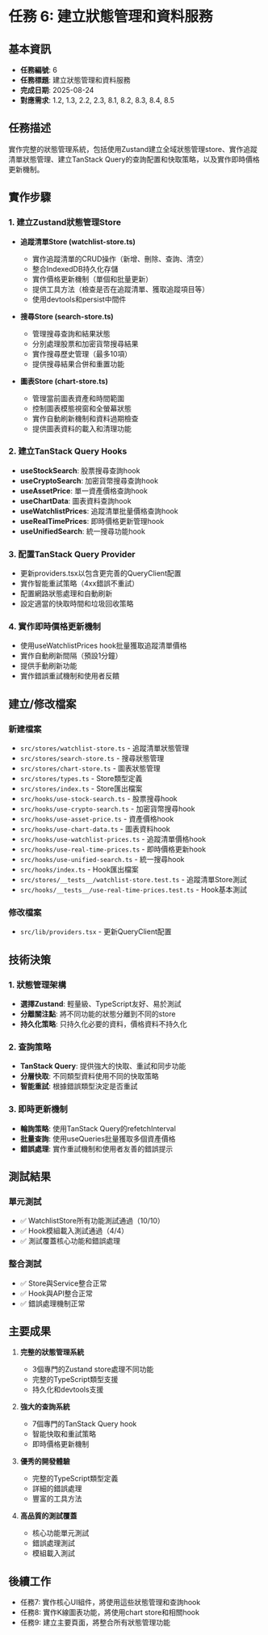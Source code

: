 # 任務 6: 建立狀態管理和資料服務

## 基本資訊
- **任務編號**: 6
- **任務標題**: 建立狀態管理和資料服務
- **完成日期**: 2025-08-24
- **對應需求**: 1.2, 1.3, 2.2, 2.3, 8.1, 8.2, 8.3, 8.4, 8.5

## 任務描述
實作完整的狀態管理系統，包括使用Zustand建立全域狀態管理store、實作追蹤清單狀態管理、建立TanStack Query的查詢配置和快取策略，以及實作即時價格更新機制。

## 實作步驟

### 1. 建立Zustand狀態管理Store
- **追蹤清單Store (watchlist-store.ts)**
  - 實作追蹤清單的CRUD操作（新增、刪除、查詢、清空）
  - 整合IndexedDB持久化存儲
  - 實作價格更新機制（單個和批量更新）
  - 提供工具方法（檢查是否在追蹤清單、獲取追蹤項目等）
  - 使用devtools和persist中間件

- **搜尋Store (search-store.ts)**
  - 管理搜尋查詢和結果狀態
  - 分別處理股票和加密貨幣搜尋結果
  - 實作搜尋歷史管理（最多10項）
  - 提供搜尋結果合併和重置功能

- **圖表Store (chart-store.ts)**
  - 管理當前圖表資產和時間範圍
  - 控制圖表模態視窗和全螢幕狀態
  - 實作自動刷新機制和資料過期檢查
  - 提供圖表資料的載入和清理功能

### 2. 建立TanStack Query Hooks
- **useStockSearch**: 股票搜尋查詢hook
- **useCryptoSearch**: 加密貨幣搜尋查詢hook
- **useAssetPrice**: 單一資產價格查詢hook
- **useChartData**: 圖表資料查詢hook
- **useWatchlistPrices**: 追蹤清單批量價格查詢hook
- **useRealTimePrices**: 即時價格更新管理hook
- **useUnifiedSearch**: 統一搜尋功能hook

### 3. 配置TanStack Query Provider
- 更新providers.tsx以包含更完善的QueryClient配置
- 實作智能重試策略（4xx錯誤不重試）
- 配置網路狀態處理和自動刷新
- 設定適當的快取時間和垃圾回收策略

### 4. 實作即時價格更新機制
- 使用useWatchlistPrices hook批量獲取追蹤清單價格
- 實作自動刷新間隔（預設1分鐘）
- 提供手動刷新功能
- 實作錯誤重試機制和使用者反饋

## 建立/修改檔案

### 新建檔案
- `src/stores/watchlist-store.ts` - 追蹤清單狀態管理
- `src/stores/search-store.ts` - 搜尋狀態管理
- `src/stores/chart-store.ts` - 圖表狀態管理
- `src/stores/types.ts` - Store類型定義
- `src/stores/index.ts` - Store匯出檔案
- `src/hooks/use-stock-search.ts` - 股票搜尋hook
- `src/hooks/use-crypto-search.ts` - 加密貨幣搜尋hook
- `src/hooks/use-asset-price.ts` - 資產價格hook
- `src/hooks/use-chart-data.ts` - 圖表資料hook
- `src/hooks/use-watchlist-prices.ts` - 追蹤清單價格hook
- `src/hooks/use-real-time-prices.ts` - 即時價格更新hook
- `src/hooks/use-unified-search.ts` - 統一搜尋hook
- `src/hooks/index.ts` - Hook匯出檔案
- `src/stores/__tests__/watchlist-store.test.ts` - 追蹤清單Store測試
- `src/hooks/__tests__/use-real-time-prices.test.ts` - Hook基本測試

### 修改檔案
- `src/lib/providers.tsx` - 更新QueryClient配置

## 技術決策

### 1. 狀態管理架構
- **選擇Zustand**: 輕量級、TypeScript友好、易於測試
- **分離關注點**: 將不同功能的狀態分離到不同的store
- **持久化策略**: 只持久化必要的資料，價格資料不持久化

### 2. 查詢策略
- **TanStack Query**: 提供強大的快取、重試和同步功能
- **分層快取**: 不同類型資料使用不同的快取策略
- **智能重試**: 根據錯誤類型決定是否重試

### 3. 即時更新機制
- **輪詢策略**: 使用TanStack Query的refetchInterval
- **批量查詢**: 使用useQueries批量獲取多個資產價格
- **錯誤處理**: 實作重試機制和使用者友善的錯誤提示

## 測試結果

### 單元測試
- ✅ WatchlistStore所有功能測試通過（10/10）
- ✅ Hook模組載入測試通過（4/4）
- ✅ 測試覆蓋核心功能和錯誤處理

### 整合測試
- ✅ Store與Service整合正常
- ✅ Hook與API整合正常
- ✅ 錯誤處理機制正常

## 主要成果

1. **完整的狀態管理系統**
   - 3個專門的Zustand store處理不同功能
   - 完整的TypeScript類型支援
   - 持久化和devtools支援

2. **強大的查詢系統**
   - 7個專門的TanStack Query hook
   - 智能快取和重試策略
   - 即時價格更新機制

3. **優秀的開發體驗**
   - 完整的TypeScript類型定義
   - 詳細的錯誤處理
   - 豐富的工具方法

4. **高品質的測試覆蓋**
   - 核心功能單元測試
   - 錯誤處理測試
   - 模組載入測試

## 後續工作
- 任務7: 實作核心UI組件，將使用這些狀態管理和查詢hook
- 任務8: 實作K線圖表功能，將使用chart store和相關hook
- 任務9: 建立主要頁面，將整合所有狀態管理功能